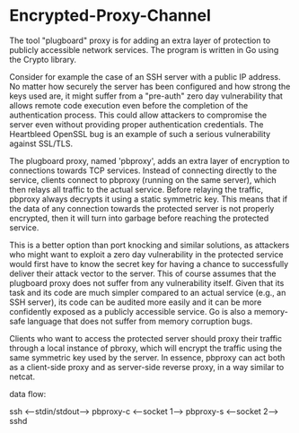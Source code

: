 # Encrypted-Proxy-Channel
The tool "plugboard" proxy is for adding an extra layer of protection to publicly accessible network services. The program is written in Go using the Crypto library.

Consider for example the case of an SSH server with a public IP address. No
matter how securely the server has been configured and how strong the keys
used are, it might suffer from a "pre-auth" zero day vulnerability that allows
remote code execution even before the completion of the authentication
process. This could allow attackers to compromise the server even without
providing proper authentication credentials. The Heartbleed OpenSSL bug is an
example of such a serious vulnerability against SSL/TLS.

The plugboard proxy, named 'pbproxy', adds an extra
layer of encryption to connections towards TCP services. Instead of connecting
directly to the service, clients connect to pbproxy (running on the same
server), which then relays all traffic to the actual service. Before relaying
the traffic, pbproxy always decrypts it using a static symmetric key. This
means that if the data of any connection towards the protected server is not
properly encrypted, then it will turn into garbage before reaching the
protected service.

This is a better option than port knocking and similar solutions, as attackers
who might want to exploit a zero day vulnerability in the protected service
would first have to know the secret key for having a chance to successfully
deliver their attack vector to the server. This of course assumes that the
plugboard proxy does not suffer from any vulnerability itself. Given that its
task and its code are much simpler compared to an actual service (e.g., an SSH
server), its code can be audited more easily and it can be more confidently
exposed as a publicly accessible service. Go is also a memory-safe language
that does not suffer from memory corruption bugs.

Clients who want to access the protected server should proxy their traffic
through a local instance of pbroxy, which will encrypt the traffic using the
same symmetric key used by the server. In essence, pbproxy can act both as
a client-side proxy and as server-side reverse proxy, in a way similar to
netcat.

data flow:

ssh <--stdin/stdout--> pbproxy-c <--socket 1--> pbproxy-s <--socket 2--> sshd     
